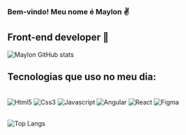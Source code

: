 ### Bem-vindo! Meu nome é Maylon ✌️
## Front-end developer 🎨
 ![Maylon GitHub stats](https://github-readme-stats.vercel.app/api?username=maylon-fernandes&show_icons=true&theme=dracula)

 ## Tecnologias que uso no meu dia:

 <div style="display: inline_block"><br>
    <img align="center" alt="Html5" src="https://img.shields.io/badge/HTML5-E34F26?style=for-the-badge&logo=html5&logoColor=white"/>
    <img align="center" alt="Css3" src="https://img.shields.io/badge/CSS3-1572B6?style=for-the-badge&logo=css3&logoColor=white"/>
    <img align="center" alt="Javascript" src="https://img.shields.io/badge/JavaScript-F7DF1E?style=for-the-badge&logo=javascript&logoColor=black"/>
    <img align="center" alt="Angular" src="https://img.shields.io/badge/Angular-DD0031?style=for-the-badge&logo=angular&logoColor=white"/>
    <img align="center" alt="React" src="https://img.shields.io/badge/React-20232A?style=for-the-badge&logo=react&logoColor=61DAFB"/>
    <img align="center" alt="Figma" src="https://img.shields.io/badge/Figma-F24E1E?style=for-the-badge&logo=figma&logoColor=white"/>
 </div></br>
 
 ![Top Langs](https://github-readme-stats.vercel.app/api/top-langs/?username=maylon-fernandes&hide_progress=true)
 
 
 
 
 
